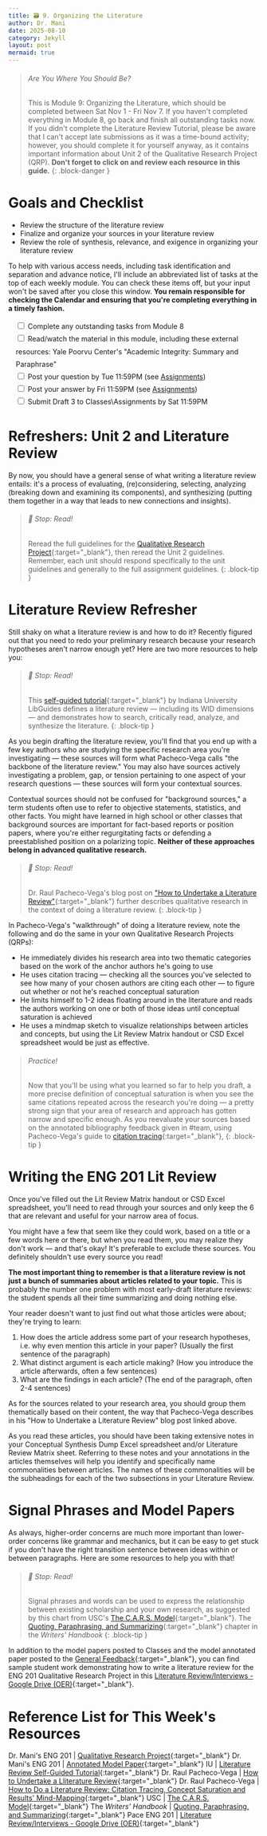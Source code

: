 ```yaml
---
title: 🗃️ 9. Organizing the Literature
author: Dr. Mani
date: 2025-08-10
category: Jekyll
layout: post
mermaid: true
---
```


> ###### Are You Where You Should Be?
> This is Module 9: Organizing the Literature, which should be completed between Sat Nov 1 - Fri Nov 7. If you haven't completed everything in Module 8, go back and finish all outstanding tasks now. If you didn't complete the Literature Review Tutorial, please be aware that I can't accept late submissions as it was a time-bound activity; however, you should complete it for yourself anyway, as it contains important information about Unit 2 of the Qualitative Research Project (QRP). **Don't forget to click on and review each resource in this guide.**
{: .block-danger }

# Goals and Checklist

- Review the structure of the literature review
- Finalize and organize your sources in your literature review
- Review the role of synthesis, relevance, and exigence in organizing your literature review

To help with various access needs, including task identification and separation and advance notice, I'll include an abbreviated list of tasks at the top of each weekly module. You can check these items off, but your input won't be saved after you close this window. **You remain responsible for checking the Calendar and ensuring that you're completing everything in a timely fashion.**

<div style="margin:15px; line-height:1.8em;">
<div>
    <input type="checkbox" name="uchk">
    <label for="chk">Complete any outstanding tasks from Module 8</label>
</div>
<div>
  <input type="checkbox" name="uchk">
  <label for="uchk">Read/watch the material in this module, including these external resources: Yale Poorvu Center's "Academic Integrity: Summary and Paraphrase"</label>
</div>
<div>
  <input type="checkbox" name="uchk">
  <label for="uchk">Post your question by Tue 11:59PM (see <a href="https://visforvali.github.io/eng201-oer/pages/assignments/">Assignments</a>)</label>
</div>
<div>
  <input type="checkbox" name="uchk">
  <label for="uchk">Post your answer by Fri 11:59PM (see <a href="https://visforvali.github.io/eng201-oer/pages/assignments/">Assignments</a>)</label>
</div>
<div>
  <input type="checkbox" name="uchk">
  <label for="uchk">Submit Draft 3 to Classes\Assignments by Sat 11:59PM</label>
</div>
</div>

# Refreshers: Unit 2 and Literature Review

By now, you should have a general sense of what writing a literature review entails: it's a process of evaluating, (re)considering, selecting, analyzing (breaking down and examining its components), and synthesizing (putting them together in a way that leads to new connections and insights). 

> ###### 🛑 Stop: Read!
> Reread the full guidelines for the [Qualitative Research Project](/eng201-oer/pages/assignments.md){:target="_blank"}, then reread the Unit 2 guidelines. Remember, each unit should respond specifically to the unit guidelines and generally to the full assignment guidelines.
{: .block-tip }

# Literature Review Refresher

Still shaky on what a literature review is and how to do it? Recently figured out that you need to redo your preliminary research because your research hypotheses aren't narrow enough yet? Here are two more resources to help you:

> ###### 🛑 Stop: Read!
> This [self-guided tutorial](https://iu.libguides.com/literaturereview){:target="_blank"} by Indiana University LibGuides defines a literature review &mdash; including its WID dimensions &mdash; and demonstrates how to search, critically read, analyze, and synthesize the literature. 
{: .block-tip }

As you begin drafting the literature review, you'll find that you end up with a few key authors who are studying the specific research area you're investigating &mdash; these sources will form what Pacheco-Vega calls "the backbone of the literature review." You may also have sources actively investigating a problem, gap, or tension pertaining to one aspect of your research questions &mdash; these sources will form your contextual sources.

Contextual sources should not be confused for "background sources," a term students often use to refer to objective statements, statistics, and other facts. You might have learned in high school or other classes that background sources are important for fact-based reports or position papers, where you're either regurgitating facts or defending a preestablished position on a polarizing topic. **Neither of these approaches belong in advanced qualitative research.** 

> ###### 🛑 Stop: Read!
> Dr. Raul Pacheco-Vega's blog post on ["How to Undertake a Literature Review"](http://www.raulpacheco.org/2017/04/how-to-undertake-a-literature-review/){:target="_blank"} further describes qualitative research in the context of doing a literature review.
{: .block-tip }

In Pacheco-Vega's "walkthrough" of doing a literature review, note the following and do the same in your own Qualitative Research Projects (QRPs):

- He immediately divides his research area into two thematic categories based on the work of the anchor authors he's going to use
- He uses citation tracing &mdash; checking all the sources you've selected to see how many of your chosen authors are citing each other &mdash; to figure out whether or not he's reached conceptual saturation
- He limits himself to 1-2 ideas floating around in the literature and reads the authors working on one or both of those ideas until conceptual saturation is achieved
- He uses a mindmap sketch to visualize relationships between articles and concepts, but using the Lit Review Matrix handout or CSD Excel spreadsheet would be just as effective.
 
> ###### Practice!
> Now that you'll be using what you learned so far to help you draft, a more precise definition of conceptual saturation is when you see the same citations repeated across the research you're doing &mdash; a pretty strong sign that your area of research and approach has gotten narrow and specific enough. As you reevaluate your sources based on the annotated bibliography feedback given in #team, using Pacheco-Vega's guide to [citation tracing](https://www.raulpacheco.org/2016/06/how-to-do-a-literature-review-citation-tracing-concept-saturation-and-results-mind-mapping/){:target="_blank"}, 
{: .block-tip }

# Writing the ENG 201 Lit Review

Once you've filled out the Lit Review Matrix handout or CSD Excel spreadsheet, you'll need to read through your sources and only keep the 6 that are relevant and useful for your narrow area of focus. 

You might have a few that seem like they could work, based on a title or a few words here or there, but when you read them, you may realize they don't work &mdash; and that's okay! It's preferable to exclude these sources. You definitely shouldn't use every source you read! 

**The most important thing to remember is that a literature review is not just a bunch of summaries about articles related to your topic.** This is probably the number one problem with most early-draft literature reviews: the student spends all their time summarizing and doing nothing else. 

Your reader doesn't want to just find out what those articles were about; they're trying to learn:

1. How does the article address some part of your research hypotheses, i.e. why even mention this article in your paper? (Usually the first sentence of the paragraph)
2. What distinct argument is each article making? (How you introduce the article afterwards, often a few sentences)
3. What are the findings in each article? (The end of the paragraph, often 2-4 sentences)

As for the sources related to your research area, you should group them thematically based on their content, the way that Pacheco-Vega describes in his "How to Undertake a Literature Review" blog post linked above.

As you read these articles, you should have been taking extensive notes in your Conceptual Synthesis Dump Excel spreadsheet and/or Literature Review Matrix sheet. Referring to these notes and your annotations in the articles themselves will help you identify and specifically name commonalities between articles. The names of these commonalities will be the subheadings for each of the two subsections in your Literature Review.

# Signal Phrases and Model Papers

As always, higher-order concerns are much more important than lower-order concerns like grammar and mechanics, but it can be easy to get stuck if you don't have the right transition sentence between ideas within or between paragraphs. Here are some resources to help you with that!

> ###### 🛑 Stop: Read!
> Signal phrases and words can be used to express the relationship between existing scholarship and your own research, as suggested by this chart from USC's [The C.A.R.S. Model](https://libguides.usc.edu/writingguide/CARS){:target="_blank"}. The [Quoting, Paraphrasing, and Summarizing](https://2012books.lardbucket.org/books/writers-handbook/s26-03-quoting-paraphrasing-and-summa.html){:target="_blank"} chapter in the *Writers' Handbook* 
{: .block-tip }

In addition to the model papers posted to Classes and the model annotated paper posted to the [General Feedback](/eng201-oer/pages/feedback.md){:target="_blank"}, you can find sample student work demonstrating how to write a literature review for the ENG 201 Qualitative Research Project in this [Literature Review/Interviews - Google Drive (OER)](https://drive.google.com/drive/folders/1ugdiJxPXvtDQfH21U-GLylhdFxz649c8){:target="_blank"}. 


# Reference List for This Week's Resources

Dr. Mani's ENG 201 | [Qualitative Research Project](/eng201-oer/pages/assignments.md){:target="_blank"}
Dr. Mani's ENG 201 | [Annotated Model Paper](https://visforvali.github.io/eng201-oer/assets/pdfs/model_paper1_annotated.pdf){:target="_blank"}
IU | [Literature Review Self-Guided Tutorial](https://iu.libguides.com/literaturereview){:target="_blank"}
Dr. Raul Pacheco-Vega | [How to Undertake a Lliterature Review](http://www.raulpacheco.org/2017/04/how-to-undertake-a-literature-review/){:target="_blank"}
Dr. Raul Pacheco-Vega | [How to Do a Literature Review: Citation Tracing, Concept Saturation and Results' Mind-Mapping](https://www.raulpacheco.org/2016/06/how-to-do-a-literature-review-citation-tracing-concept-saturation-and-results-mind-mapping/){:target="_blank"}
USC | [The C.A.R.S. Model](https://libguides.usc.edu/writingguide/CARS){:target="_blank"}
The *Writers' Handbook* | [Quoting, Paraphrasing, and Summarizing](https://2012books.lardbucket.org/books/writers-handbook/s26-03-quoting-paraphrasing-and-summa.html){:target="_blank"}
Pace ENG 201 | [Literature Review/Interviews - Google Drive (OER)](https://drive.google.com/drive/folders/1ugdiJxPXvtDQfH21U-GLylhdFxz649c8){:target="_blank"}